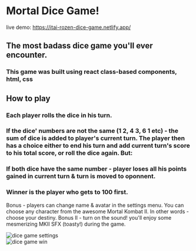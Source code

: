 # Mortal Dice Game!
live demo: https://itai-rozen-dice-game.netlify.app/

## The most badass dice game you'll ever encounter.
### This game was built using react class-based components, html, css
## How to play
### Each player rolls the dice in his turn. 
### If the dice' numbers are not the same (1 2, 4 3, 6 1 etc) - the sum of dice is added to player's current turn. The player then has a choice either to end his turn and add current turn's score to his total score, or roll the dice again. But:
### If both dice have the same number - player loses all his points gained in current turn & turn is moved to oponnent.
### Winner is the player who gets to 100 first.

Bonus - players can change name & avatar in the settings menu. You can choose any character from the awesome Mortal Kombat II. In other words - choose your destiny.
Bonus II - turn on the sound! you'll enjoy some mesmerizing MKII SFX (toasty!) during the game.

<div>
 <img src="https://user-images.githubusercontent.com/45075787/174148947-2f613c37-4d7f-4c35-a80c-923cb49bd3d3.png" alt="dice game settings" title="dice game settings" />
</div>
<div>
 <img src="https://user-images.githubusercontent.com/45075787/174148969-63360c55-ce5f-4f1e-8519-ccd8aa3572c5.png" alt="dice game win" title="dice game win" />
</div>
